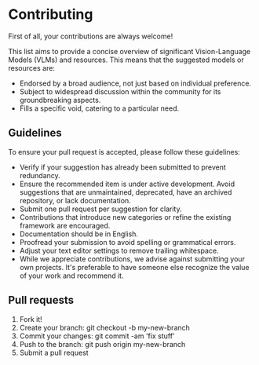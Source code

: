 # Contributing
First of all, your contributions are always welcome!

This list aims to provide a concise overview of significant Vision-Language Models (VLMs) and resources. This means that the suggested models or resources are:

- Endorsed by a broad audience, not just based on individual preference.
- Subject to widespread discussion within the community for its groundbreaking aspects.
- Fills a specific void, catering to a particular need.
## Guidelines
To ensure your pull request is accepted, please follow these guidelines:

- Verify if your suggestion has already been submitted to prevent redundancy.
- Ensure the recommended item is under active development. Avoid suggestions that are unmaintained, deprecated, have an archived repository, or lack documentation.
- Submit one pull request per suggestion for clarity.
- Contributions that introduce new categories or refine the existing framework are encouraged.
- Documentation should be in English.
- Proofread your submission to avoid spelling or grammatical errors.
- Adjust your text editor settings to remove trailing whitespace.
- While we appreciate contributions, we advise against submitting your own projects. It's preferable to have someone else recognize the value of your work and recommend it.

## Pull requests
1. Fork it!
2. Create your branch: git checkout -b my-new-branch
3. Commit your changes: git commit -am 'fix stuff'
4. Push to the branch: git push origin my-new-branch
5. Submit a pull request